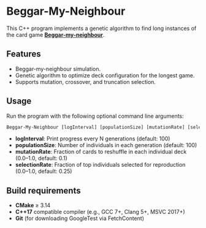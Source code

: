 # Beggar-My-Neighbour

This C++ program implements a genetic algorithm to find long instances of the card game [**Beggar-my-neighbour**](https://en.wikipedia.org/wiki/Beggar_my_neighbour).

## Features
- Beggar-my-neighbour simulation.
- Genetic algorithm to optimize deck configuration for the longest game.
- Supports mutation, crossover, and truncation selection.

## Usage
Run the program with the following optional command line arguments:
```cmd
Beggar-My-Neighbour [logInterval] [populationSize] [mutationRate] [selectionRate]
```
- **logInterval**: Print progress every N generations (default: 100)
- **populationSize**: Number of individuals in each generation (default: 100)
- **mutationRate**: Fraction of cards to reshuffle in each individual deck (0.0–1.0, default: 0.1)
- **selectionRate**: Fraction of top individuals selected for reproduction (0.0–1.0, default: 0.25)

## Build requirements
- **CMake** ≥ 3.14
- **C++17** compatible compiler (e.g., GCC 7+, Clang 5+, MSVC 2017+)
- **Git** (for downloading GoogleTest via FetchContent)
